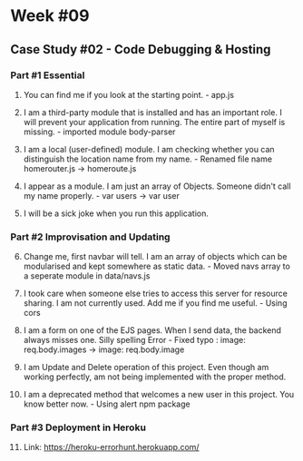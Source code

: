 # Week #09

## Case Study #02 - Code Debugging & Hosting

### Part #1 Essential

1. You can find me if you look at the starting point. - app.js

2. I am a third-party module that is installed and has an important role. I will prevent your application from running. The entire part of myself is missing. - imported module body-parser

3. I am a local (user-defined) module. I am checking whether you can distinguish the location name from my name. - Renamed file name homerouter.js -> homeroute.js

4. I appear as a module. I am just an array of Objects. Someone didn't call my name properly. - var users -> var user

5. I will be a sick joke when you run this application.

### Part #2 Improvisation and Updating

6. Change me, first navbar will tell. I am an array of objects which can be modularised and kept somewhere as static data. - Moved navs array to a seperate module in data/navs.js

7. I took care when someone else tries to access this server for resource sharing. I am not currently used. Add me if you find me useful. - Using cors

8. I am a form on one of the EJS pages. When I send data, the backend always misses one. Silly spelling Error - Fixed typo : image: req.body.images -> image: req.body.image

9. I am Update and Delete operation of this project. Even though am working perfectly, am not being implemented with the proper method.

10. I am a deprecated method that welcomes a new user in this project. You know better now. - Using alert npm package

### Part #3 Deployment in Heroku

11. Link: https://heroku-errorhunt.herokuapp.com/
